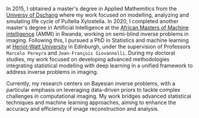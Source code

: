 
In 2015, I obtained a master's degree in Applied Mathemitics from the [Universy of Dschang](https://www.univ-dschang.org/) where my work focused on modelling, analyzing and smulating life cycle of Pultella Xylostella.  In 2020, I completed another master's degree in Artificial Intelligence at the [African Masters of Machine intelligence](https://aimsammi.org/) (AMMI) in Rwanda, working on semi-blind inverse problems in imaging. Following this, I pursued a PhD in Statistics and machine learning at [Heriot-Watt University](https://www.hw.ac.uk/) in Edinburgh, under the supervision of Professors `Marcelo Pereyra` and `Jean-François Giovannelli`. During my doctoral studies, my work focused on developing advanced methodologies integrating statistical modelling with deep learning in a unified framework to address inverse problems in imaging.

Currently, my research centers on Bayesian inverse problems, with a particular emphasis on leveraging data-driven priors to tackle complex challenges in computational imaging. My work bridges advanced statistical techniques and machine learning approaches, aiming to enhance the accuracy and efficiency of image reconstruction and analysis.
